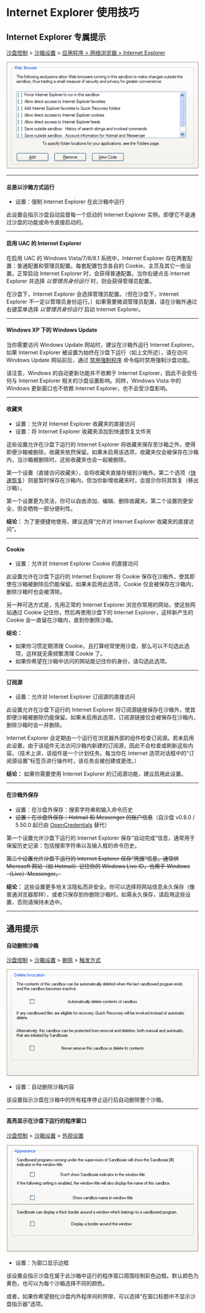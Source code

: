 # Internet Explorer 使用技巧

## Internet Explorer 专属提示

[沙盘控制](SandboxieControl.md) > [沙箱设置](SandboxSettings.md) > [应用程序 > 网络浏览器 > Internet Explorer](ApplicationsSettings.md#web-browser)

![](../Media/WebBrowserSettings1.png)

* * *

#### 总是以沙箱方式运行

*   设置：强制 Internet Explorer 在此沙箱中运行

此设置会指示沙盘自动监督每一个启动的 Internet Explorer 实例，即便它不是通过沙盘的功能或命令直接启动的。

* * *

#### 启用 UAC 的 Internet Explorer

在启用 UAC 的 Windows Vista/7/8/8.1 系统中，Internet Explorer 存在两套配置：普通配置和管理员配置。每套配置包含各自的 Cookie、主页及其它一些设置。正常启动 Internet Explorer 时，会获得普通配置。当你右键点击 Internet Explorer 并选择 _以管理员身份运行_ 时，则会获得管理员配置。

在沙盘下，Internet Explorer 会选择管理员配置。（但在沙盘下，Internet Explorer 不一定以管理员身份运行。）如果需要微调管理员配置，请在沙箱外通过右键菜单选择 _以管理员身份运行_ 启动 Internet Explorer。

* * *

#### Windows XP 下的 Windows Update

当你需要访问 Windows Update 网站时，建议在沙箱外运行 Internet Explorer。如果 Internet Explorer 被设置为始终在沙盘下运行（如上文所述），请在访问 Windows Update 网站前后，通过 [禁用强制程序](FileMenu.md#disable-forced-programs) 命令临时禁用强制沙盘功能。

请注意，Windows 的自动更新功能并不依赖于 Internet Explorer，因此不会受任何与 Internet Explorer 相关的沙盘设置影响。同样，Windows Vista 中的 Windows 更新窗口也不依赖 Internet Explorer，也不会受沙盘影响。

* * *

#### 收藏夹

*   设置：允许对 Internet Explorer 收藏夹的直接访问
*   设置：将 Internet Explorer 收藏夹添加到快速恢复文件夹

这些设置允许在沙盘下运行的 Internet Explorer 将收藏夹保存至沙箱之外，使得即便沙箱被删除，收藏夹依然保留。如果未启用该选项，收藏夹仅会被保存在沙箱内，当沙箱被删除时，这些收藏夹也会一起被删除。

第一个设置（直接访问收藏夹），会将收藏夹直接存储到沙箱外。第二个选项（[快速恢复](QuickRecovery.md)）则是暂时保存在沙箱内，但当你新增收藏夹时，会提示你将其恢复（移出沙箱）。

第一个设置更为灵活，你可以自由添加、编辑、删除收藏夹。第二个设置则更安全，但会牺牲一部分便利性。

**结论：** 为了更便捷地使用，建议选择“允许对 Internet Explorer 收藏夹的直接访问”。

* * *

#### Cookie

*   设置：允许对 Internet Explorer Cookie 的直接访问

此设置允许在沙盘下运行的 Internet Explorer 将 Cookie 保存在沙箱外，使其即使在沙箱被删除后仍能保留。如果未启用此选项，Cookie 仅会被保存在沙箱内，删除沙箱时也会被清除。

另一种可选方式是，先用正常的 Internet Explorer 浏览你常用的网站，使这些网站通过 Cookie 记住你，然后再使用沙盘下的 Internet Explorer，这样新产生的 Cookie 会一直留在沙箱内，直到你删除沙箱。

**结论：**

*   如果你习惯定期清理 Cookie，且打算经常使用沙盘，那么可以不勾选此选项，这样就无需频繁清理 Cookie 了。
*   如果你希望在沙箱中访问的网站能记住你的身份，请勾选此选项。

* * *

#### 订阅源

*   设置：允许对 Internet Explorer 订阅源的直接访问

此设置允许在沙盘下运行的 Internet Explorer 将订阅源链接保存在沙箱外，使其即便沙箱被删除仍能保留。如果未启用此选项，订阅源链接仅会被保存在沙箱内，删除沙箱时会一并删除。

Internet Explorer 会定期由一个运行在浏览器外部的组件检查订阅源。若未启用此设置，由于该组件无法访问沙箱内新建的订阅源，因此不会检查或刷新这些内容。（技术上讲，该组件是一个计划任务。每当你在 Internet 选项对话框中的“订阅源设置”标签页进行操作时，该任务会被创建或更改。）

**结论：** 如果你需要使用 Internet Explorer 的订阅源功能，建议启用此设置。

* * *

#### 在沙箱外保存

*   设置：在沙盘外保存：搜索字符串和输入命令历史
*   ~~设置：在沙盘外保存：Hotmail 和 Messenger 的账户信息~~（自沙盘 v0.8.0 / 5.50.0 起已由 [OpenCredentials](OpenCredentials.md) 替代）

第一个设置允许沙盘下运行的 Internet Explorer 保存“自动完成”信息，通常用于保留历史记录：包括搜索字符串以及输入框的命令历史。

~~第二个设置允许沙盘下运行的 Internet Explorer 保存“凭据”信息，通常供 Microsoft 网站（如 Hotmail）记住你的 Windows Live ID，也用于 Windows（Live）Messenger。~~

**结论：** 这些设置更多地关注隐私而非安全。你可以选择将网站信息永久保存（像普通浏览器那样），或者只保存到你删除沙箱时。如需永久保存，请启用这些设置，否则请保持未选中。

* * *

## 通用提示

#### 自动删除沙箱

[沙盘控制](SandboxieControl.md) > [沙箱设置](SandboxSettings.md) > [删除](DeleteSettings.md) > [触发方式](DeleteSettings.md#invocation)

![](../Media/DeleteInvocationSettings.png)

*   设置：自动删除沙箱内容

该设置指示沙盘在沙箱中的所有程序停止运行后自动删除整个沙箱。

* * *

#### 高亮显示在沙盘下运行的程序窗口

[沙盘控制](SandboxieControl.md) > [沙箱设置](SandboxSettings.md) > [外观设置](AppearanceSettings.md)

![](../Media/AppearanceSettings.png)

*   设置：为窗口显示边框

该设置会指示沙盘在属于此沙箱中运行的程序窗口周围绘制彩色边框。默认颜色为黄色，也可以为每个沙箱选择不同的颜色。

或者，如果你希望弱化沙盘内外程序间的界限，可以选择“在窗口标题中不显示沙盘指示器”选项。